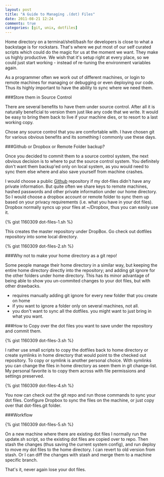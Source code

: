 ```yaml
---
layout: post
title: "A Guide to Managing .(dot) Files"
date: 2011-08-21 12:24
comments: true
categories: [git, unix, dotfiles]
---
```


Home directory on a terminal/shell/bash for developers is close to what a backstage is for rockstars. That's where we put most of our self curated scripts which could do the magic for us at the moment we want. They make us highly productive. We wish that it's setup right at every place, so we could just start working - instead of re-tuning the environment variables again.

As a programmer often we work out of different machines, or login to remote machines for managing or debugging or even deploying our code. Thus its highly important to have the ability to sync where we need them.

<!-- more -->

###Store them in Source Control

There are several benefits to have them under source control. After all it is naturally beneficial to version them just like any code that we write. It would be easy to bring them back to live if your machine dies, or to resort to a last working copy.

Chose any source control that you are comfortable with. I have chosen git for various obvious benefits and its something I commonly use these days.

###Github or Dropbox or Remote Folder backup?

Once you decided to commit them to a source control system, the next obvious decision is to where to put the source control system. You definitely don't want them backup'ed only on local system, as you would need to sync them else where and also save yourself from machine crashes.

I would choose a public [Github](http://github.com) repository if my dot-files didn't have any private information. But quite often we share keys to remote machines, hashed passwords and other private information under our home directory. So I would choose a dropbox account or remote folder to sync them up based on your privacy requirements (i.e. what you have in your dot files). Dropbox normally syncs up your files at ~/Dropbox, thus you can easily use it.

{% gist 1160309 dot-files-1.sh %}

This creates the master repository under DropBox. Go check out dotfiles repository into some local directory.

{% gist 1160309 dot-files-2.sh %}

###Why not to make your home directory as a git repo!

Some people manage their home directory in a similar way, but keeping the entire home directory directly into the repository; and adding git ignore for the other folders under home directory. This has its minor advantage of being able to show you un-commited changes to your dot files, but with other drawbacks.

- requires manually adding git ignore for every new folder that you create on home
- if you want to ignore a folder only on several machines, not all.
- you don't want to sync all the dotfiles. you might want to just bring in what you want.

###How to
Copy over the dot files you want to save under the repository and commit them.

{% gist 1160309 dot-files-3.sh %}

I rather use small scripts to copy the dotfiles back to home directory or create symlinks in home directory that would point to the checked out repository. To copy or symlink is another personal choice. With symlinks you can change the files in home directory as seem them in git change-list. My personal favorite is to copy them across with file permissions and settings preserved.

{% gist 1160309 dot-files-4.sh %}

You now can check out the git repo and run those commands to sync your dot files. Configure Dropbox to sync the files on the machine, or just copy over that dot-files.git folder.

###Workflow

{% gist 1160309 dot-files-5.sh %}

On a new machine where there are existing dot files I normally run the update.sh script, so the existing dot files are copied over to repo. Then stash the changes (thus saving the current system config), and run deploy to move my dot files to the home directory. I can revert to old version from stash. Or I can diff the changes with stash and merge them to a machine specific branch.

That's it, never again lose your dot files.
